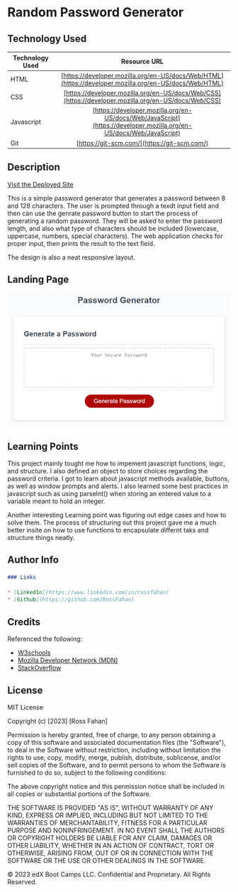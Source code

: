 # Random Password Generator

## Technology Used 

| Technology Used         | Resource URL           | 
| ------------- |:-------------:| 
| HTML    | [https://developer.mozilla.org/en-US/docs/Web/HTML](https://developer.mozilla.org/en-US/docs/Web/HTML) | 
| CSS     | [https://developer.mozilla.org/en-US/docs/Web/CSS](https://developer.mozilla.org/en-US/docs/Web/CSS)      |   
| Javascript | [https://developer.mozilla.org/en-US/docs/Web/JavaScript](https://developer.mozilla.org/en-US/docs/Web/JavaScript)     |    
| Git | [https://git-scm.com/](https://git-scm.com/)     |    

## Description 

[Visit the Deployed Site](https://rossfahan.github.io/password-generator)

This is a simple password generator that generates a password between 8 and 128 characters. The user is prompted through a texdt input field and then can use the genrate password button to start the process of generating a random password. They will be asked to enter the password length, and also what type of characters should be included (lowercase, uppercase, numbers, special characters). The web application checks for proper input, then prints the result to the text field.

The design is also a neat responsive layout.


## Landing Page
![Site Langing Page](./assets/images/landing-page.png)


## Learning Points 


This project mainly tought me how to impement javascript functions, logic, and structure. I also defined an object to store choices regarding the password criteria. I got to learn about javascript methods available, buttons, as well as window prompts and alerts. I also learned some best practices in javascript such as using parseInt() when storing an entered value to a variable meant to hold an integer. 

Another interesting Learning point was figuring out edge cases and how to solve them. The process of structuring out this project gave me a much better insite on how to use functions to encapsulate differnt taks and structure things neatly.

## Author Info

```md
### Links

* [LinkedIn](https://www.linkedin.com/in/rossfahan)
* [Github](https://github.com/RossFahan)
```


## Credits

Referenced the following:
* [W3schools](https://www.w3schools.com/)
* [Mozilla Developer Network (MDN)](https://developer.mozilla.org/)
* [StackOverflow](https://stackoverflow.com)

## License

MIT License

Copyright (c) [2023] [Ross Fahan]

Permission is hereby granted, free of charge, to any person obtaining a copy
of this software and associated documentation files (the "Software"), to deal
in the Software without restriction, including without limitation the rights
to use, copy, modify, merge, publish, distribute, sublicense, and/or sell
copies of the Software, and to permit persons to whom the Software is
furnished to do so, subject to the following conditions:

The above copyright notice and this permission notice shall be included in all
copies or substantial portions of the Software.

THE SOFTWARE IS PROVIDED "AS IS", WITHOUT WARRANTY OF ANY KIND, EXPRESS OR
IMPLIED, INCLUDING BUT NOT LIMITED TO THE WARRANTIES OF MERCHANTABILITY,
FITNESS FOR A PARTICULAR PURPOSE AND NONINFRINGEMENT. IN NO EVENT SHALL THE
AUTHORS OR COPYRIGHT HOLDERS BE LIABLE FOR ANY CLAIM, DAMAGES OR OTHER
LIABILITY, WHETHER IN AN ACTION OF CONTRACT, TORT OR OTHERWISE, ARISING FROM,
OUT OF OR IN CONNECTION WITH THE SOFTWARE OR THE USE OR OTHER DEALINGS IN THE
SOFTWARE.


© 2023 edX Boot Camps LLC. Confidential and Proprietary. All Rights Reserved.
